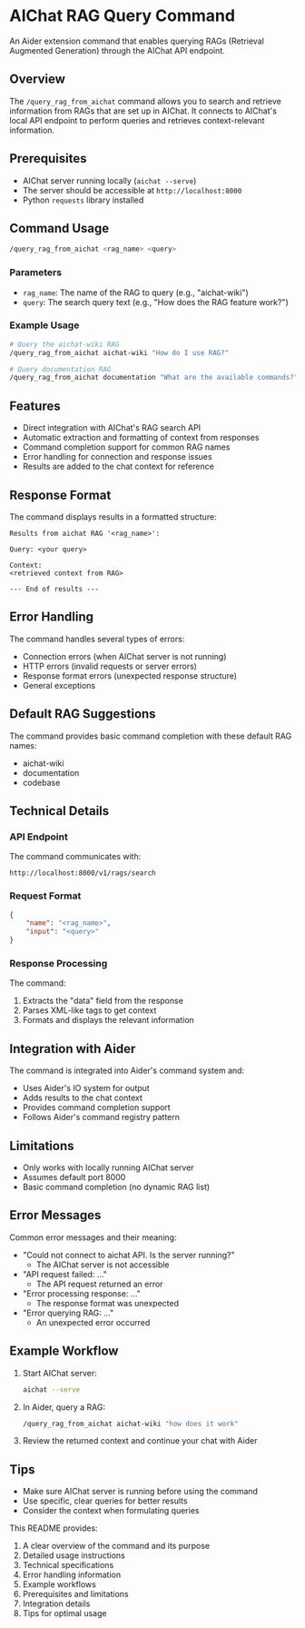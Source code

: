 # AIChat RAG Query Command

An Aider extension command that enables querying RAGs (Retrieval Augmented Generation) through the AIChat API endpoint.

## Overview

The `/query_rag_from_aichat` command allows you to search and retrieve information from RAGs that are set up in AIChat. It connects to AIChat's local API endpoint to perform queries and retrieves context-relevant information.

## Prerequisites

- AIChat server running locally (`aichat --serve`)
- The server should be accessible at `http://localhost:8000`
- Python `requests` library installed

## Command Usage

```bash
/query_rag_from_aichat <rag_name> <query>
```

### Parameters

- `rag_name`: The name of the RAG to query (e.g., "aichat-wiki")
- `query`: The search query text (e.g., "How does the RAG feature work?")

### Example Usage

```bash
# Query the aichat-wiki RAG
/query_rag_from_aichat aichat-wiki "How do I use RAG?"

# Query documentation RAG
/query_rag_from_aichat documentation "What are the available commands?"
```

## Features

- Direct integration with AIChat's RAG search API
- Automatic extraction and formatting of context from responses
- Command completion support for common RAG names
- Error handling for connection and response issues
- Results are added to the chat context for reference

## Response Format

The command displays results in a formatted structure:

```
Results from aichat RAG '<rag_name>':

Query: <your query>

Context:
<retrieved context from RAG>

--- End of results ---
```

## Error Handling

The command handles several types of errors:

- Connection errors (when AIChat server is not running)
- HTTP errors (invalid requests or server errors)
- Response format errors (unexpected response structure)
- General exceptions

## Default RAG Suggestions

The command provides basic command completion with these default RAG names:
- aichat-wiki
- documentation 
- codebase

## Technical Details

### API Endpoint

The command communicates with:
```
http://localhost:8000/v1/rags/search
```

### Request Format

```json
{
    "name": "<rag_name>",
    "input": "<query>"
}
```

### Response Processing

The command:
1. Extracts the "data" field from the response
2. Parses XML-like tags to get context
3. Formats and displays the relevant information

## Integration with Aider

The command is integrated into Aider's command system and:
- Uses Aider's IO system for output
- Adds results to the chat context
- Provides command completion support
- Follows Aider's command registry pattern

## Limitations

- Only works with locally running AIChat server
- Assumes default port 8000
- Basic command completion (no dynamic RAG list)

## Error Messages

Common error messages and their meaning:

- "Could not connect to aichat API. Is the server running?" 
  - The AIChat server is not accessible
- "API request failed: ..." 
  - The API request returned an error
- "Error processing response: ..." 
  - The response format was unexpected
- "Error querying RAG: ..." 
  - An unexpected error occurred

## Example Workflow

1. Start AIChat server:
   ```bash
   aichat --serve
   ```

2. In Aider, query a RAG:
   ```bash
   /query_rag_from_aichat aichat-wiki "how does it work"
   ```

3. Review the returned context and continue your chat with Aider

## Tips

- Make sure AIChat server is running before using the command
- Use specific, clear queries for better results
- Consider the context when formulating queries

This README provides:

1. A clear overview of the command and its purpose
2. Detailed usage instructions
3. Technical specifications
4. Error handling information
5. Example workflows
6. Prerequisites and limitations
7. Integration details
8. Tips for optimal usage
